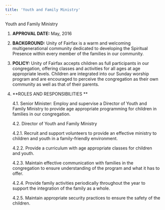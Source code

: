```yaml
---
title: 'Youth and Family Ministry'
---
```


Youth and Family Ministry

1.	**APPROVAL DATE:**  May, 2016

2.	**BACKGROUND:**  Unity of Fairfax is a warm and welcoming multigenerational community dedicated to developing the Spiritual Presence within every member of the families in our community.

3.	**POLICY:**  Unity of Fairfax accepts children as full participants in our congregation, offering classes and activities for all ages at age appropriate levels. Children are integrated into our Sunday worship program and are encouraged to perceive the congregation as their own community as well as that of their parents.

4.	**ROLES AND RESPONSIBILITIES **

    4.1.	Senior Minister: Employ and supervise a Director of Youth and Family Ministry to provide age appropriate programming for children in families in our congregation.

    4.2.	Director of Youth and Family Ministry

    4.2.1.	Recruit and support volunteers to provide an effective ministry to children and youth in a family-friendly environment.

    4.2.2.	Provide a curriculum with age appropriate classes for children and youth.

    4.2.3.	Maintain effective communication with families in the congregation to ensure understanding of the program and what it has to offer.

    4.2.4.	Provide family activities periodically throughout the year to support the integration of the family as a whole.

    4.2.5.	Maintain appropriate security practices to ensure the safety of the children.
